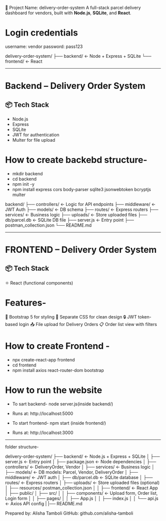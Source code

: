 📁 Project Name: delivery-order-system
A full-stack parcel delivery dashboard for vendors, built with **Node.js**, **SQLite**, and **React**.


# Login credentials
username: vendor
password: pass123


delivery-order-system/
├── backend/         ← Node + Express + SQLite
└── frontend/        ← React

--------

# Backend – Delivery Order System

## 📦 Tech Stack
- Node.js
- Express
- SQLite
- JWT for authentication
- Multer for file upload

# How to create backebd structure-
- mkdir backend
- cd backend
- npm init -y
- npm install express cors body-parser sqlite3 jsonwebtoken bcryptjs multer

backend/
├── controllers/         ← Logic for API endpoints
├── middleware/          ← JWT Auth
├── models/              ← DB schema
├── routes/              ← Express routers
├── services/            ← Business logic
├── uploads/             ← Store uploaded files
├── db/parcel.db         ← SQLite DB file
├── server.js            ← Entry point
├── postman_collection.json
└── README.md

------


# FRONTEND – Delivery Order System

## 📦 Tech Stack
⚛ React (functional components)

# Features-
🎨 Bootstrap 5 for styling
🧼 Separate CSS for clean design
🔒 JWT token-based login
📤 File upload for Delivery Orders
📋 Order list view with filters

# How to create Frontend - 
- npx create-react-app frontend
- cd frontend
- npm install axios react-router-dom bootstrap


# How to run the website
- To sart backend-  node server.js(inside backend/)
- Runs at: http://localhost:5000


- To start frontend-  npm start (inside frontend/)
- Runs at: http://localhost:3000

----------

folder structure-

delivery-order-system/
├── backend/ ← Node.js + Express + SQLite
│ ├── server.js ← Entry point
│ ├── package.json ← Node dependencies
│ ├── controllers/ ← DeliveryOrder, Vendor
│ ├── services/ ← Business logic
│ ├── models/ ← DB models: Parcel, Vendor, DeliveryOrder
│ ├── middleware/ ← JWT auth
│ ├── db/parcel.db ← SQLite database
│ ├── routes/ ← Express routers
│ ├── uploads/ ← Store uploaded files (optional)
│ ├── resources/ postman_collection.json
│ 
│
├── frontend/ ← React App
│ ├── public/
│ ├── src/
│ │ ├── components/ ← Upload form, Order list, Login form
│ │ ├── pages/
│ │ ├── App.js
│ │ ├── index.js
│ │ └── api.js ← Axios API config
|
|── README.md



Prepared by: Alisha Tamboli
GitHub: github.com/alisha-tamboli